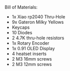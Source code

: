 Bill of Materials:
- 1x Xiao rp2040 Thru-Hole
- 9x Gateron Milky Yellows
- Keycaps
- 10 Diodes
- 2 4.7K thru-hole resistors
- 1x Rotary Encoder
- 1x 0.91 OLED Display
- 4 heatset inserts
- 2 M3 16mm screws
- 2 M3 12mm screws
